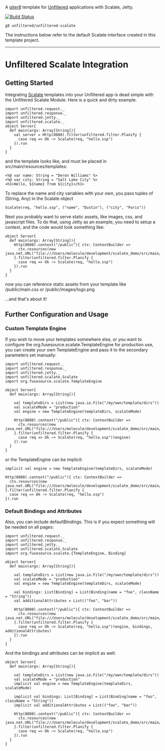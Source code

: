 A [giter8][g8] template for [Unfiltered][unfiltered] applications with Scalate, Jetty.

[![Build Status](https://secure.travis-ci.org/unfiltered/unfiltered-scalate.g8.png)](http://travis-ci.org/unfiltered/unfiltered-scalate.g8)

[g8]: http://github.com/foundweekends/giter8#readme
[unfiltered]: http://github.com/unfiltered/unfiltered#readme


    g8 unfiltered/unfiltered-scalate

The instructions below refer to the default Scalate interface created
in this template project.

--------------------------------------------------------------------------------------

# Unfiltered Scalate Integration

## Getting Started

Integrating [Scalate](https://scalate.github.io/scalate/) templates into your Unfiltered app is dead simple with the Unfiltered Scalate Module.  Here is a quick and dirty example.

    import unfiltered.request._
    import unfiltered.response._
    import unfiltered.jetty._
    import unfiltered.scalate._
    object Server{
      def main(args: Array[String]){
        val server = Http(8080).filter(unfiltered.filter.Planify {
          case req => Ok ~> Scalate(req, "hello.ssp")
        }).run
      }
    }

and the template looks like, and must be placed in src/main/resources/templates:

    <%@ var name: String = "Deron Williams" %>
    <%@ var city: String = "Salt Lake City" %>
    <h1>Hello, ${name} from ${city}</h1>

To replace the name and city variables with your own, you pass tuples of (String, Any) in the Scalate object

    Scalate(req, "hello.ssp", ("name", "Dustin"), ("city", "Paris"))

Next you probably want to serve static assets, like images, css, and javascript files.  To do that, using Jetty as an example, you need to setup a context, and the code would look something like:

    object Server{
      def main(args: Array[String]){
        Http(8080).context("/public"){ ctx: ContextBuilder =>
          ctx.resources(new java.net.URL("file:///Users/molecule/development/scalate_demo/src/main/resources/public"))
        }.filter(unfiltered.filter.Planify {
          case req => Ok ~> Scalate(req, "hello.ssp")
        }).run
      }
    }

now you can reference static assets from your template like /public/main.css or /public/images/logo.png

...and that's about it!

## Further Configuration and Usage

### Custom Template Engine
If you wish to move your templates somewhere else, or you want to configure the org.fusesource.scalate.TemplateEngine for production use, you can create your own TemplateEngine and pass it to the secondary parameters set manually:

    import unfiltered.request._
    import unfiltered.response._
    import unfiltered.jetty._
    import unfiltered.scalate.Scalate
    import org.fusesource.scalate.TemplateEngine

    object Server{
      def main(args: Array[String]){
    
        val templateDirs = List(new java.io.File("/my/own/template/dirs"))
        val scalateMode = "production"
        val engine = new TemplateEngine(templateDirs, scalateMode)
    
        Http(8080).context("/public"){ ctx: ContextBuilder =>
          ctx.resources(new java.net.URL("file:///Users/molecule/development/scalate_demo/src/main/resources/public"))
        }.filter(unfiltered.filter.Planify {
          case req => Ok ~> Scalate(req, "hello.ssp")(engine)
        }).run
      }
    }

or the TemplateEngine can be implicit:

    implicit val engine = new TemplateEngine(templateDirs, scalateMode)

    Http(8080).context("/public"){ ctx: ContextBuilder =>
      ctx.resources(new java.net.URL("file:///Users/molecule/development/scalate_demo/src/main/resources/public"))
    }.filter(unfiltered.filter.Planify {
      case req => Ok ~> Scalate(req, "hello.ssp")
    }).run

### Default Bindings and Attributes

Also, you can include defaultBindings.  This is if you expect something will be needed on all pages:

    import unfiltered.request._
    import unfiltered.response._
    import unfiltered.jetty._
    import unfiltered.scalate.Scalate
    import org.fusesource.scalate.{TemplateEngine, Binding}

    object Server{
      def main(args: Array[String]){
    
        val templateDirs = List(new java.io.File("/my/own/template/dirs"))
        val scalateMode = "production"
        val engine = new TemplateEngine(templateDirs, scalateMode)
    
        val bindings: List[Binding] = List(Binding(name = "foo", className = "String"))
        val additionalAttributes = List(("foo", "bar"))
    
        Http(8080).context("/public"){ ctx: ContextBuilder =>
          ctx.resources(new java.net.URL("file:///Users/molecule/development/scalate_demo/src/main/resources/public"))
        }.filter(unfiltered.filter.Planify {
          case req => Ok ~> Scalate(req, "hello.ssp")(engine, bindings, additionalAttributes)
        }).run
      }
    }

And the bindings and attributes can be implicit as well:

    object Server{
      def main(args: Array[String]){
    
        val templateDirs = List(new java.io.File("/my/own/template/dirs"))
        val scalateMode = "production"
        implicit val engine = new TemplateEngine(templateDirs, scalateMode)
    
        implicit val bindings: List[Binding] = List(Binding(name = "foo", className = "String"))
        implicit val additionalAttributes = List(("foo", "bar"))
    
        Http(8080).context("/public"){ ctx: ContextBuilder =>
          ctx.resources(new java.net.URL("file:///Users/molecule/development/scalate_demo/src/main/resources/public"))
        }.filter(unfiltered.filter.Planify {
          case req => Ok ~> Scalate(req, "hello.ssp")
        }).run
      }
    }
